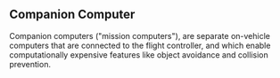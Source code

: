 ## Companion Computer

Companion computers ("mission computers"), are separate on-vehicle computers that are connected to the flight controller, and which enable computationally expensive features like object avoidance and collision prevention.
